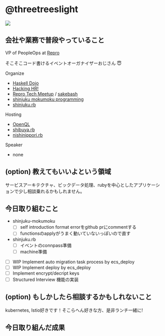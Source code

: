 # @threetreeslight

![](https://avatars3.githubusercontent.com/u/1057490?s=100&v=4)

## 会社や業務で普段やっていること

VP of PeopleOps at [Repro](https://repro.io)

そこそこコード書けるイベントオーガナイザーおじさん :innocent:

Organize

- [Haskell Dojo](https://shinjukuhs.connpass.com/)
- [Hacking HR!](https://hacking-hr.connpass.com/)
- [Repro Tech Meetup](https://repro-tech.connpass.com/) / [sakebash](https://repro-tech.connpass.com/)
- [shinjuku mokumoku programming](https://shinjuku-mokumoku.connpass.com/)
- [shinjuku.rb](https://shinjukurb.connpass.com/)

Hosting

- [OpenQL](https://openql.connpass.com/)
- [shibuya.rb](https://shibuyarb.doorkeeper.jp/)
- [nishinippori.rb](https://nishinipporirb.doorkeeper.jp/)

Speaker

- none

## (option) 教えてもいいよという領域

サービスアーキテクチャ、ビックデータ処理、rubyを中心としたアプリケーションで少し相談乗れるかもしれません。

## 今日取り組むこと

- shinjuku-mokumoku
  - [ ] self introduction format errorをgithub prにcommentする
  - [ ] functionsのapplyがうまく動いていないっぽいので直す
- shinjuku.rb
  - [ ] イベントのconnpass準備
  - [ ] machine準備
- [ ] WIP Implement auto migration task process by ecs_deploy
- [ ] WIP Implement deploy by ecs_deploy
- [ ] Implement encrypt/decript keys
- [ ] Structured Interview 機能の実装

## (option) もしかしたら相談するかもしれないこと

kubernetes, Istio好きです！そこらへん好きな方、是非ランチ一緒に!

## 今日取り組んだ成果


